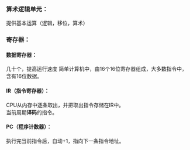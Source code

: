### 算术逻辑单元：
提供基本运算（逻辑，移位，算术）  

### 寄存器：
#### 数据寄存器：
几十个，提高运行速度
简单计算机中，由16个16位寄存器组成，大多数指令中，含有16位数据。

#### IR（指令寄存器）：
CPU从内存中逐条取出，并把取出指令存储在IR中。  
当前周期**译码**的指令。

#### PC（程序计数器）：
执行完当前指令后，自动+1，指向下一条指令地址。